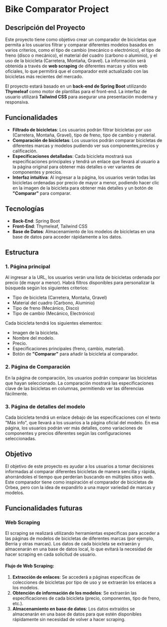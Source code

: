 # Bike Comparator Project

## Descripción del Proyecto

Este proyecto tiene como objetivo crear un comparador de bicicletas que permita a los usuarios filtrar y comparar diferentes modelos basados en varios criterios, como el tipo de cambio (mecánico o electrónico), el tipo de freno (disco o mecánico), el material del cuadro (carbono o aluminio), y el uso de la bicicleta (Carretera, Montaña, Gravel). La información será obtenida a través de **web scraping** de diferentes marcas y sitios web oficiales, lo que permitirá que el comparador esté actualizado con las bicicletas más recientes del mercado.

El proyecto estará basado en un **back-end de Spring Boot** utilizando **Thymeleaf** como motor de plantillas para el front-end. La interfaz de usuario utilizará **Tailwind CSS** para asegurar una presentación moderna y responsiva.

## Funcionalidades

- **Filtrado de bicicletas**: Los usuarios podrán filtrar bicicletas por uso (Carretera, Montaña, Gravel), tipo de freno, tipo de cambio y material.
- **Comparación de bicicletas**: Los usuarios podrán comparar bicicletas de diferentes marcas y modelos pudiendo ver sus componentes,precios y calificación.
- **Especificaciones detalladas**: Cada bicicleta mostrará sus especificaciones principales y tendrá un enlace que llevará al usuario a la página original para obtener más detalles o ver variantes de componentes y precios.
- **Interfaz intuitiva**: Al ingresar a la página, los usuarios verán todas las bicicletas ordenadas por precio de mayor a menor, podiendo hacer clic en la imagen de la bicicleta para obtener más detalles y un botón de **"Comparar"** para comparar.

## Tecnologías

- **Back-End**: Spring Boot
- **Front-End**: Thymeleaf, Tailwind CSS
- **Base de Datos**: Almacenamiento de los modelos de bicicletas en una base de datos para acceder rápidamente a los datos.

## Estructura

### 1. Página principal

Al ingresar a la URL, los usuarios verán una lista de bicicletas ordenada por precio (de mayor a menor). Habrá filtros disponibles para personalizar la búsqueda según los siguientes criterios:

- Tipo de bicicleta (Carretera, Montaña, Gravel)
- Material del cuadro (Carbono, Aluminio)
- Tipo de freno (Mecánico, Disco)
- Tipo de cambio (Mecánico, Electrónico)

Cada bicicleta tendrá los siguientes elementos:

- Imagen de la bicicleta.
- Nombre del modelo.
- Precio.
- Especificaciones principales (freno, cambio, material).
- Botón de **"Comparar"** para añadir la bicicleta al comparador.

### 2. Página de Comparación

En la página de comparación, los usuarios podrán comparar las bicicletas que hayan seleccionado. La comparación mostrará las especificaciones clave de las bicicletas en columnas, permitiendo ver las diferencias fácilmente.

### 3. Página de detalles del modelo

Cada bicicleta tendrá un enlace debajo de las especificaciones con el texto "Más info", que llevará a los usuarios a la página oficial del modelo. En esa página, los usuarios podrán ver más detalles, como variaciones de componentes y precios diferentes según las configuraciones seleccionadas.

## Objetivo

El objetivo de este proyecto es ayudar a los usuarios a tomar decisiones informadas al comparar diferentes bicicletas de manera sencilla y rápida, ahorrándoles el tiempo que perderían buscando en múltiples sitios web. Este comparador tiene como inspiración el comparador de bicicletas de Orbea, pero con la idea de expandirlo a una mayor variedad de marcas y modelos.

## Funcionalidades futuras

### Web Scraping

El scraping se realizará utilizando herramientas específicas para acceder a las páginas de modelos de bicicletas de diferentes marcas (por ejemplo, Berria y otras marcas). Los datos de cada bicicleta se extraerán y almacenarán en una base de datos local, lo que evitará la necesidad de hacer scraping en cada solicitud de usuario.

#### Flujo de Web Scraping:

1. **Extracción de enlaces**: Se accederá a páginas específicas de colecciones de bicicletas por tipo de uso y se extraerán los enlaces a los modelos.
2. **Obtención de información de los modelos**: Se extraerán las especificaciones de cada bicicleta (precio, componentes, tipo de freno, etc.).
3. **Almacenamiento en base de datos**: Los datos extraídos se almacenarán en una base de datos para que estén disponibles rápidamente sin necesidad de volver a hacer scraping.